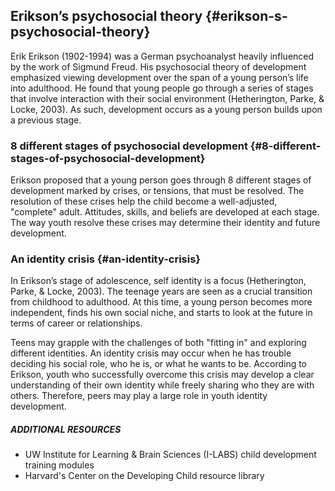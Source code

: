 ## Erikson’s psychosocial theory {#erikson-s-psychosocial-theory}

Erik Erikson (1902-1994) was a German psychoanalyst heavily influenced by the work of Sigmund Freud. His psychosocial theory of development emphasized viewing development over the span of a young person’s life into adulthood. He found that young people go through a series of stages that involve interaction with their social environment (Hetherington, Parke, &amp; Locke, 2003). As such, development occurs as a young person builds upon a previous stage.

### 8 different stages of psychosocial development {#8-different-stages-of-psychosocial-development}

Erikson proposed that a young person goes through 8 different stages of development marked by crises, or tensions, that must be resolved. The resolution of these crises help the child become a well-adjusted, &quot;complete&quot; adult. Attitudes, skills, and beliefs are developed at each stage. The way youth resolve these crises may determine their identity and future development.

### An identity crisis {#an-identity-crisis}

In Erikson’s stage of adolescence, self identity is a focus (Hetherington, Parke, &amp; Locke, 2003). The teenage years are seen as a crucial transition from childhood to adulthood. At this time, a young person becomes more independent, finds his own social niche, and starts to look at the future in terms of career or relationships.

Teens may grapple with the challenges of both &quot;fitting in&quot; and exploring different identities. An identity crisis may occur when he has trouble deciding his social role, who he is, or what he wants to be. According to Erikson, youth who successfully overcome this crisis may develop a clear understanding of their own identity while freely sharing who they are with others. Therefore, peers may play a large role in youth identity development.

<div class="table-format additional-resources"><span class="title"><h5>ADDITIONAL RESOURCES</h5></span>
<ul><li>UW Institute for Learning &amp; Brain Sciences (I-LABS) child development training modules</li><li>Harvard&#039;s Center on the Developing Child resource library</li></ul></div>